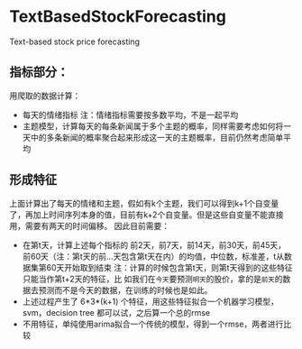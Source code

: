 # TextBasedStockForecasting
Text-based stock price forecasting

## 指标部分：
用爬取的数据计算：
- 每天的情绪指标
   注：情绪指标需要按多数平均，不是一起平均
- 主题模型，计算每天的每条新闻属于多个主题的概率，同样需要考虑如何将一天中的多条新闻的概率聚合起来形成这一天的主题概率，目前仍然考虑简单平均

## 形成特征

上面计算出了每天的情绪和主题，假如有k个主题，我们可以得到k+1个自变量了，再加上时间序列本身的值，目前有k+2个自变量。但是这些自变量不能直接用，需要有两天的时间偏移。
因此目前需要：
- 在第t天，计算上述每个指标的 前2天，前7天，前14天，前30天，前45天，前60天（注：第t天的前…天包含第t天在内）的均值，中位数，标准差，t从数据集第60天开始取到结束
注：计算的时候包含第t天，则第t天得到的这些特征只能当作第t+2天的特征，比	如我们在`今天`要预测`明天`的股价，拿的是`前天`的数据去预测而不是今天的数据，在训练的时候也是如此。
- 上述过程产生了 6\*3\*(k+1) 个特征，用这些特征拟合一个机器学习模型，svm，decision tree 都可以试，之后算一个总的rmse
- 不用特征，单纯使用arima拟合一个传统的模型，得到一个rmse，两者进行比较
